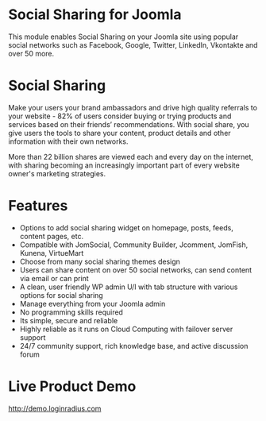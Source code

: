 Social Sharing for Joomla
===========================

This module enables Social Sharing on your Joomla site using popular social networks such as Facebook, Google, Twitter, LinkedIn, Vkontakte and over 50 more.

Social Sharing
============

Make your users your brand ambassadors and drive high quality referrals to your website - 82% of users consider buying or trying products and services based on their friends’ recommendations. With social share, you give users the tools to share your content, product details and other information with their own networks.

More than 22 billion shares are viewed each and every day on the internet, with sharing becoming an increasingly important part of every website owner's marketing strategies.


Features
==========

- Options to add social sharing widget on homepage, posts, feeds, content pages, etc.
- Compatible with JomSocial, Community Builder, Jcomment, JomFish, Kunena, VirtueMart
- Choose from many social sharing themes design
- Users can share content on over 50 social networks, can send content via email or can print
- A clean, user friendly WP admin U/I with tab structure with various options for social sharing
- Manage everything from your Joomla admin
- No programming skills required
- Its simple, secure and reliable
- Highly reliable as it runs on Cloud Computing with failover server support
- 24/7 community support, rich knowledge base, and active discussion forum

Live Product Demo
==========

http://demo.loginradius.com

